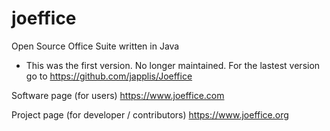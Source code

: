 # joeffice
Open Source Office Suite written in Java

* This was the first version. No longer maintained. For the lastest version go to https://github.com/japplis/Joeffice

Software page (for users)
https://www.joeffice.com

Project page (for developer / contributors)
https://www.joeffice.org

